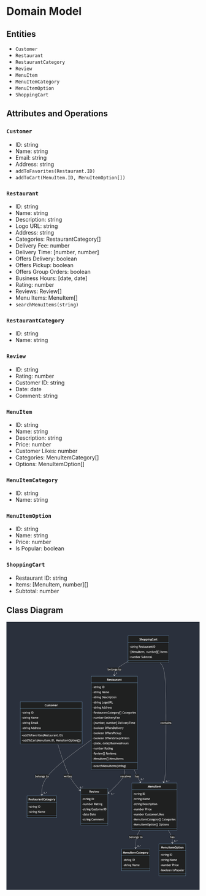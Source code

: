 # Domain Model

## Entities

- `Customer`
- `Restaurant`
- `RestaurantCategory`
- `Review`
- `MenuItem`
- `MenuItemCategory`
- `MenuItemOption`
- `ShoppingCart`

## Attributes and Operations

### `Customer`

- ID: string
- Name: string
- Email: string
- Address: string
- `addToFavorites(Restaurant.ID)`
- `addToCart(MenuItem.ID, MenuItemOption[])`

### `Restaurant`

- ID: string
- Name: string
- Description: string
- Logo URL: string
- Address: string
- Categories: RestaurantCategory[]
- Delivery Fee: number
- Delivery Time: [number, number]
- Offers Delivery: boolean
- Offers Pickup: boolean
- Offers Group Orders: boolean
- Business Hours: [date, date]
- Rating: number
- Reviews: Review[]
- Menu Items: MenuItem[]
- `searchMenuItems(string)`

### `RestaurantCategory`

- ID: string
- Name: string

### `Review`

- ID: string
- Rating: number
- Customer ID: string
- Date: date
- Comment: string

### `MenuItem`

- ID: string
- Name: string
- Description: string
- Price: number
- Customer Likes: number
- Categories: MenuItemCategory[]
- Options: MenuItemOption[]

### `MenuItemCategory`

- ID: string
- Name: string

### `MenuItemOption`

- ID: string
- Name: string
- Price: number
- Is Popular: boolean

### `ShoppingCart`

- Restaurant ID: string
- Items: [MenuItem, number][]
- Subtotal: number

## Class Diagram

![Class Diagram](./Class%20Diagram.png)
